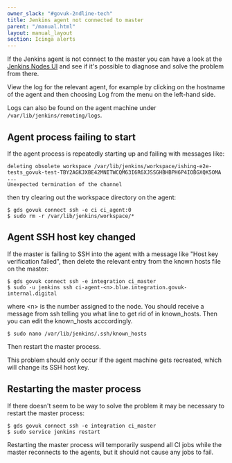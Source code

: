 ```yaml
---
owner_slack: "#govuk-2ndline-tech"
title: Jenkins agent not connected to master
parent: "/manual.html"
layout: manual_layout
section: Icinga alerts
---
```


If the Jenkins agent is not connect to the master you can have a look at the [Jenkins Nodes UI][jenkins-nodes] and see
if it's possible to diagnose and solve the problem from there.

[jenkins-nodes]: https://ci.integration.publishing.service.gov.uk/computer/

View the log for the relevant agent, for example by clicking on the hostname of the agent and then choosing Log from the menu on the left-hand side.

Logs can also be found on the agent machine under `/var/lib/jenkins/remoting/logs`.

## Agent process failing to start

If the agent process is repeatedly starting up and failing with messages like:

```
deleting obsolete workspace /var/lib/jenkins/workspace/ishing-e2e-tests_govuk-test-TBY2AGKJXBE42MNITWCQM63I6R6XJSSGHBHBPH6P4IOBGXQK5OMA
...
Unexpected termination of the channel
```

then try clearing out the workspace directory on the agent:

```
$ gds govuk connect ssh -e ci ci_agent:0
$ sudo rm -r /var/lib/jenkins/workspace/*
```

## Agent SSH host key changed

If the master is failing to SSH into the agent with a message like "Host key verification failed", then delete the relevant entry from the known hosts file on the master:

```
$ gds govuk connect ssh -e integration ci_master
$ sudo -u jenkins ssh ci-agent-<n>.blue.integration.govuk-internal.digital
```

where \<n\> is the number assigned to the node.
You should receive a message from ssh telling you what line to get rid of in known_hosts.
Then you can edit the known_hosts acccordingly.

```
$ sudo nano /var/lib/jenkins/.ssh/known_hosts
```

Then restart the master process.

This problem should only occur if the agent machine gets recreated, which will change its SSH host key.

## Restarting the master process

If there doesn't seem to be way to solve the problem it may be necessary to restart the master process:

```
$ gds govuk connect ssh -e integration ci_master
$ sudo service jenkins restart
```

Restarting the master process will temporarily suspend all CI jobs while the master reconnects to the agents, but it should not cause any jobs to fail.
